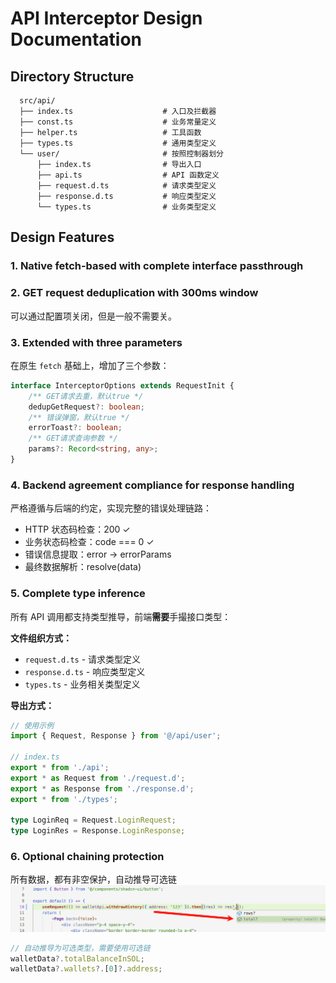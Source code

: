 # API Interceptor Design Documentation

## Directory Structure

```
  src/api/
  ├── index.ts                    # 入口及拦截器
  ├── const.ts                    # 业务常量定义
  ├── helper.ts                   # 工具函数
  ├── types.ts                    # 通用类型定义
  └── user/                       # 按照控制器划分
      ├── index.ts                # 导出入口
      ├── api.ts                  # API 函数定义
      ├── request.d.ts            # 请求类型定义
      ├── response.d.ts           # 响应类型定义
      └── types.ts                # 业务类型定义
```

## Design Features

### 1. Native fetch-based with complete interface passthrough

### 2. GET request deduplication with 300ms window

可以通过配置项关闭，但是一般不需要关。

### 3. Extended with three parameters

在原生 `fetch` 基础上，增加了三个参数：

```typescript
interface InterceptorOptions extends RequestInit {
	/** GET请求去重，默认true */
	dedupGetRequest?: boolean;
	/** 错误弹窗，默认true */
	errorToast?: boolean;
	/** GET请求查询参数 */
	params?: Record<string, any>;
}
```

### 4. Backend agreement compliance for response handling

严格遵循与后端的约定，实现完整的错误处理链路：

- HTTP 状态码检查：200 ✓
- 业务状态码检查：code === 0 ✓
- 错误信息提取：error → errorParams
- 最终数据解析：resolve(data)

### 5. Complete type inference

所有 API 调用都支持类型推导，前端**需要**手撮接口类型：

**文件组织方式：**

- `request.d.ts` - 请求类型定义
- `response.d.ts` - 响应类型定义
- `types.ts` - 业务相关类型定义

**导出方式：**

```typescript
// 使用示例
import { Request, Response } from '@/api/user';

// index.ts
export * from './api';
export * as Request from './request.d';
export * as Response from './response.d';
export * from './types';

type LoginReq = Request.LoginRequest;
type LoginRes = Response.LoginResponse;
```

### 6. Optional chaining protection

所有数据，都有非空保护，自动推导可选链
![推导的例子](https://raw.githubusercontent.com/yanyang1116/file/refs/heads/master/asdfqwerqwerqwer.png)

```typescript
// 自动推导为可选类型，需要使用可选链
walletData?.totalBalanceInSOL;
walletData?.wallets?.[0]?.address;
```
